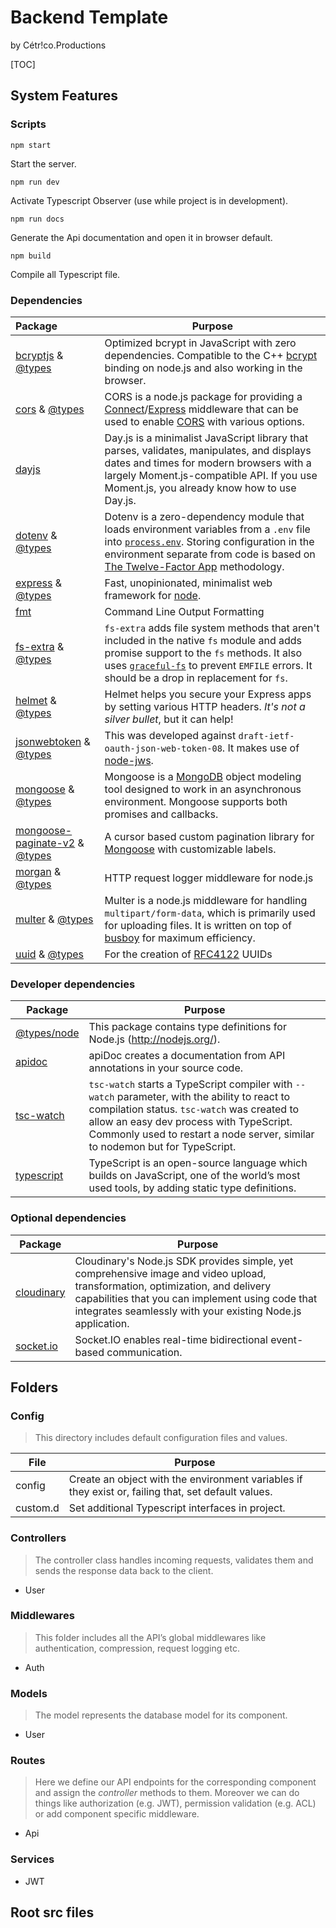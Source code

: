 # Backend Template

by Cétr!co.Productions

[TOC]

## System Features

### Scripts

```
npm start
```

Start the server.

```
npm run dev
```

Activate Typescript Observer (use while project is in development).

```
npm run docs
```

Generate the Api documentation and open it in browser default.

```
npm build
```

Compile all Typescript file.

### Dependencies

| Package                                                                                                                                     | Purpose                                                                                                                                                                                                                                                                                                                    |
| :------------------------------------------------------------------------------------------------------------------------------------------ | -------------------------------------------------------------------------------------------------------------------------------------------------------------------------------------------------------------------------------------------------------------------------------------------------------------------------- |
| [bcryptjs](https://www.npmjs.com/package/bcryptjs) & [@types](https://www.npmjs.com/package/@types/bcryptjs)                                | Optimized bcrypt in JavaScript with zero dependencies. Compatible to the C++ [bcrypt](https://npmjs.org/package/bcrypt) binding on node.js and also working in the browser.                                                                                                                                                |
| [cors](https://www.npmjs.com/package/cors) & [@types](https://www.npmjs.com/package/@types/cors)                                            | CORS is a node.js package for providing a [Connect](http://www.senchalabs.org/connect/)/[Express](http://expressjs.com/) middleware that can be used to enable [CORS](http://en.wikipedia.org/wiki/Cross-origin_resource_sharing) with various options.                                                                    |
| [dayjs](https://www.npmjs.com/package/dayjs)                                                                                                | Day.js is a minimalist JavaScript library that parses, validates,  manipulates, and displays dates and times for modern browsers with a  largely Moment.js-compatible API. If you use Moment.js, you already know how to use Day.js.                                                                                       |
| [dotenv](https://www.npmjs.com/package/dotenv) & [@types](https://www.npmjs.com/package/@types/dotenv)                                      | Dotenv is a zero-dependency module that loads environment variables from a `.env` file into [`process.env`](https://nodejs.org/docs/latest/api/process.html#process_process_env). Storing configuration in the environment separate from code is based on [The Twelve-Factor App](http://12factor.net/config) methodology. |
| [express](https://www.npmjs.com/package/express) & [@types](https://www.npmjs.com/package/@types/express)                                   | Fast, unopinionated, minimalist web framework for [node](http://nodejs.org).                                                                                                                                                                                                                                               |
| [fmt](https://www.npmjs.com/package/fmt)                                                                                                    | Command Line Output Formatting                                                                                                                                                                                                                                                                                             |
| [fs-extra](https://www.npmjs.com/package/fs-extra) & [@types](https://www.npmjs.com/package/@types/fs-extra)                                | `fs-extra` adds file system methods that aren't included in the native `fs` module and adds promise support to the `fs` methods. It also uses [`graceful-fs`](https://github.com/isaacs/node-graceful-fs) to prevent `EMFILE` errors. It should be a drop in replacement for `fs`.                                         |
| [helmet](https://www.npmjs.com/package/helmet) & [@types](https://www.npmjs.com/package/@types/helmet)                                      | Helmet helps you secure your Express apps by setting various HTTP headers. *It's not a silver bullet*, but it can help!                                                                                                                                                                                                    |
| [jsonwebtoken](https://www.npmjs.com/package/jsonwebtoken) & [@types](https://www.npmjs.com/package/@types/jsonwebtoken)                    | This was developed against `draft-ietf-oauth-json-web-token-08`. It makes use of [node-jws](https://github.com/brianloveswords/node-jws).                                                                                                                                                                                  |
| [mongoose](https://www.npmjs.com/package/mongoose) & [@types](https://www.npmjs.com/package/@types/mongoose)                                | Mongoose is a [MongoDB](https://www.mongodb.org/) object modeling tool designed to work in an asynchronous environment. Mongoose supports both promises and callbacks.                                                                                                                                                     |
| [mongoose-paginate-v2](https://www.npmjs.com/package/mongoose-paginate-v2) & [@types](https://github.com/PadRocha/mongoose-paginate-v2.git) | A cursor based custom pagination library for [Mongoose](http://mongoosejs.com) with customizable labels.                                                                                                                                                                                                                   |
| [morgan](https://www.npmjs.com/package/morgan) & [@types](https://www.npmjs.com/package/@types/morgan)                                      | HTTP request logger middleware for node.js                                                                                                                                                                                                                                                                                 |
| [multer](https://www.npmjs.com/package/multer) & [@types](https://www.npmjs.com/package/@types/multer)                                      | Multer is a node.js middleware for handling `multipart/form-data`, which is primarily used for uploading files. It is written on top of [busboy](https://github.com/mscdex/busboy) for maximum efficiency.                                                                                                                 |
| [uuid](https://www.npmjs.com/package/uuid) & [@types](https://www.npmjs.com/package/@types/uuid)                                            | For the creation of [RFC4122](http://www.ietf.org/rfc/rfc4122.txt) UUIDs                                                                                                                                                                                                                                                   |

### Developer dependencies

| Package                                                  | Purpose                                                                                                                                                                                                                                                                    |
| -------------------------------------------------------- | -------------------------------------------------------------------------------------------------------------------------------------------------------------------------------------------------------------------------------------------------------------------------- |
| [@types/node](https://www.npmjs.com/package/@types/node) | This package contains type definitions for Node.js (http://nodejs.org/).                                                                                                                                                                                                   |
| [apidoc](https://apidocjs.com/)                          | apiDoc creates a documentation from API annotations in your source code.                                                                                                                                                                                                   |
| [tsc-watch](https://www.npmjs.com/package/tsc-watch)     | `tsc-watch` starts a TypeScript compiler with `--watch` parameter, with the ability to react to compilation status. `tsc-watch` was created to allow an easy dev process with  TypeScript. Commonly used to restart a node server, similar to nodemon  but for TypeScript. |
| [typescript](https://www.typescriptlang.org/docs)        | TypeScript is an open-source language which builds on JavaScript, one of the world’s most used tools, by adding static type definitions.                                                                                                                                   |

### Optional dependencies

| Package                                                                                           | Purpose                                                                                                                                                                                                                                             |
| ------------------------------------------------------------------------------------------------- | --------------------------------------------------------------------------------------------------------------------------------------------------------------------------------------------------------------------------------------------------- |
| [cloudinary](https://cloudinary.com/documentation/node_integration#node_js_getting_started_guide) | Cloudinary's Node.js SDK provides simple, yet comprehensive image and  video upload, transformation, optimization, and delivery capabilities  that you can implement using code that integrates seamlessly with your  existing Node.js application. |
| [socket.io](https://www.npmjs.com/package/socket.io)                                              | Socket.IO enables real-time bidirectional event-based communication.                                                                                                                                                                                |

## Folders

### Config

> This directory includes default configuration files and values.
>

| File     | Purpose                                                                                             |
| -------- | --------------------------------------------------------------------------------------------------- |
| config   | Create an object with the environment variables if they exist or, failing that, set default values. |
| custom.d | Set additional Typescript interfaces in project.                                                    |

### Controllers

> The controller class handles incoming requests, validates them and sends the response data back to the client.

- User

### Middlewares

> This folder includes all the API’s global middlewares like authentication, compression, request logging etc.

- Auth

### Models

> The model represents the database model for its component.

- User

### Routes

> Here we define our API endpoints for the corresponding component and assign the *controller* methods to them. Moreover we can do things like authorization (e.g.  JWT), permission validation (e.g. ACL) or add component specific  middleware.

- Api

### Services

- JWT

## Root src files